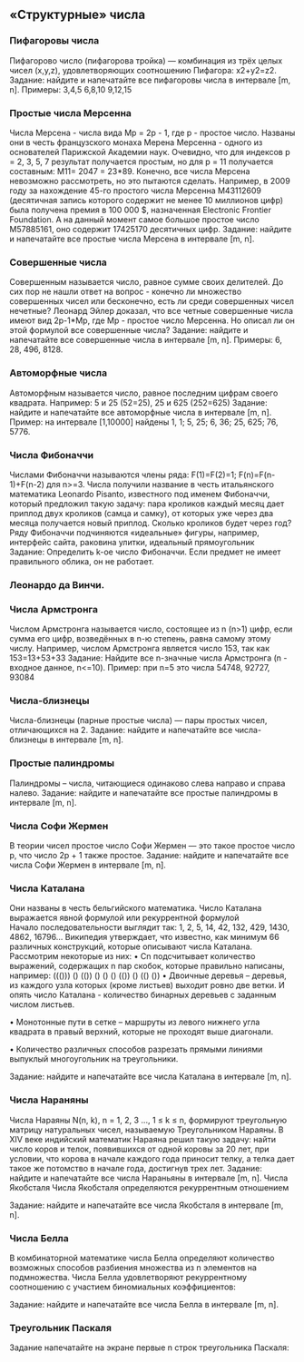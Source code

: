  ## «Структурные» числа
### Пифагоровы числа
Пифагорово число (пифагорова тройка) — комбинация из трёх целых чисел (x,y,z), удовлетворяющих соотношению Пифагора: x2+y2=z2.
Задание: найдите и напечатайте все пифагоровы числа в интервале 
[m, n].
Примеры: 3,4,5	 6,8,10	9,12,15

### Простые числа Мерсенна
Числа Мерсена - числа вида Мр = 2p - 1, где p - простое число. Названы они в честь французского монаха Мерена Мерсенна - одного из основателей Парижской Академии наук. Очевидно, что для индексов p = 2, 3, 5, 7 результат получается простым, но для p = 11 получается составным: М11= 2047 = 23*89. Конечно, все числа Мерсена невозможно рассмотреть, но это пытаются сделать. Например, в 2009 году за нахождение 45-го простого числа Мерсенна М43112609 (десятичная запись которого содержит не менее 10 миллионов цифр) была получена премия в 100 000 $, назначенная Electronic Frontier Foundation. А на данный момент самое большое простое число М57885161, оно содержит 17425170 десятичных цифр.
Задание: найдите и напечатайте все простые числа Мерсена в интервале [m, n].

### Совершенные числа
Совершенным называется число, равное сумме своих делителей.
До сих пор не нашли ответ на вопрос - конечно ли множество совершенных чисел или бесконечно, есть ли среди совершенных чисел нечетные? Леонард Эйлер доказал, что все четные совершенные числа имеют вид 2p-1*Мр, где Мр - простое число Мерсенна. Но описал ли он этой формулой все совершенные числа?
Задание: найдите и напечатайте все совершенные числа в интервале 
[m, n].
Примеры: 6, 28, 496, 8128.

### Автоморфные числа
Автоморфным называется число, равное последним цифрам своего квадрата.
Например: 5 и 25 (52=25), 25 и 625 (252=625)
Задание: найдите и напечатайте все автоморфные числа в интервале 
[m, n].
Пример: на интервале [1,10000] найдены 1, 1; 5, 25; 6, 36; 25, 625; 76, 5776.

### Числа Фибоначчи
Числами Фибоначчи называются члены ряда:
F(1)=F(2)=1;
F(n)=F(n-1)+F(n-2)  для n>=3.
Числа получили название в честь итальянского математика Leonardo Pisanto, известного под именем Фибоначчи, который предложил такую задачу: пара кроликов каждый месяц дает приплод двух кроликов (самца и самку), от которых уже через два месяца получается новый приплод. Сколько кроликов будет через год?
Ряду Фибоначчи подчиняются «идеальные» фигуры, например, интерфейс 
сайта, раковина улитки, идеальный прямоугольник   
Задание: Определить k-ое число Фибоначчи.
Если предмет не имеет правильного облика, он не работает.

### Леонардо да Винчи.
### Числа Армстронга
Числом Армстронга называется число, состоящее из n (n>1) цифр, если сумма его цифр, возведённых в n-ю степень, равна самому этому числу.
Например, числом Армстронга является число 153, так как 153=13+53+33
Задание: Найдите все n-значные числа Армстронга (n - входное данное, n<=10).
Пример: при n=5 это числа 54748, 92727, 93084

### Числа-близнецы 
Числа-близнецы (парные простые числа) — пары простых чисел, отличающихся на 2.
Задание: найдите и напечатайте все числа-близнецы в интервале [m, n].

### Простые палиндромы
Палиндромы – числа, читающиеся одинаково слева направо и справа налево.
Задание: найдите и напечатайте все простые палиндромы в интервале 
[m, n].

### Числа Софи Жермен
В теории чисел простое число Софи Жермен — это такое простое число p, что число 2p + 1 также простое.
Задание: найдите и напечатайте все числа Софи Жермен в интервале 
[m, n].

### Числа Каталана
 Они названы в честь бельгийского математика.
Число Каталана выражается явной формулой
  или рекуррентной формулой  
Начало последовательности выглядит так: 1, 2, 5, 14, 42, 132, 429, 1430, 4862, 16796…
Википедия утверждает, что известно, как минимум 66 различных конструкций, которые описывают числа Каталана. Рассмотрим некоторые из них:
•	Cn подсчитывает количество выражений, содержащих n пар скобок, которые правильно написаны, например:
((())) () (()) () () () (()) () (() ())
•	Двоичные деревья – деревья, из каждого узла которых (кроме листьев) выходит ровно две ветки. И опять число Каталана - количество бинарных деревьев с заданным числом листьев.
 
•	Монотонные пути в сетке – маршруты из левого нижнего угла квадрата в правый верхний, которые не проходят выше диагонали.
 
•	Количество различных способов разрезать прямыми линиями выпуклый многоугольник на треугольники.
 
Задание: найдите и напечатайте все числа Каталана в интервале [m, n].

### Числа Нараняны
Числа Нараяны N(n, k), n = 1, 2, 3 ..., 1 ≤ k ≤ n, формируют треугольную матрицу натуральных чисел, называемую Треугольником Нараяны.
В XIV веке индийский математик Нараяна решил такую задачу: найти число коров и телок, появившихся от одной коровы за 20 лет, при условии, что корова в начале каждого года приносит телку, а телка дает такое же потомство в начале года, достигнув трех лет.
Задание: найдите и напечатайте все числа Нараньяны в интервале [m, n].
Числа Якобсталя
Числа Якобсталя определяются рекуррентным отношением
     
Задание: найдите и напечатайте все числа Якобсталя в интервале [m, n].


### Числа Белла
В комбинаторной математике числа Белла определяют количество возможных способов разбиения множества из n элементов на подмножества.
Числа Белла удовлетворяют рекуррентному соотношению c участием биномиальных коэффициентов:
 
Задание: найдите и напечатайте все числа Белла в интервале [m, n].

### Треугольник Паскаля
Задание напечатайте на экране первые n строк треугольника Паскаля:
 
